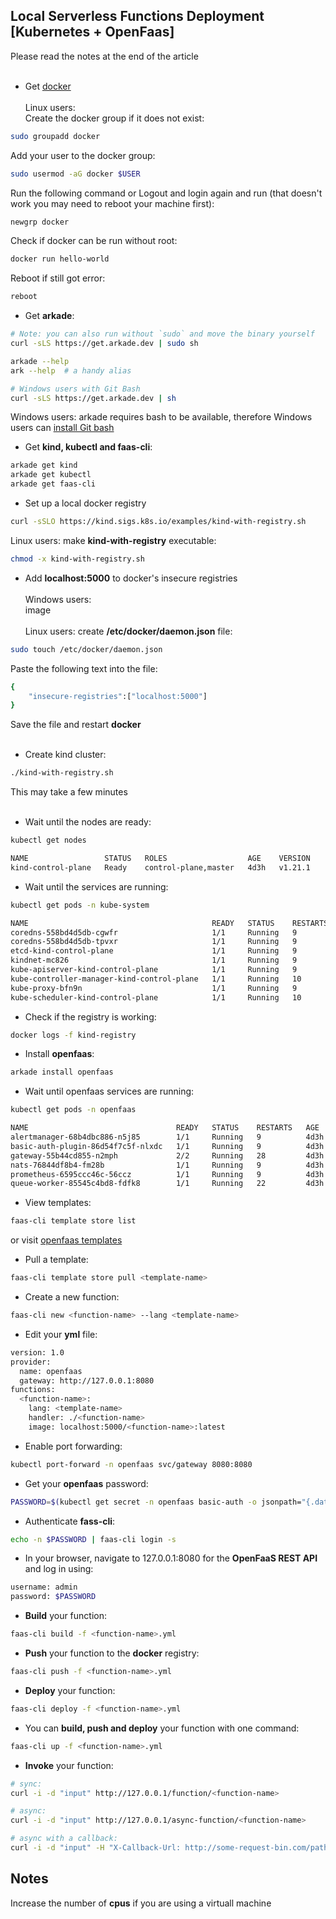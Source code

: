 ## Local Serverless Functions Deployment [Kubernetes + OpenFaas]
Please read the notes at the end of the article<br /><br />

* Get [docker](https://www.docker.com/)<br /><br />
Linux users:<br />
Create the docker group if it does not exist:
```sh
sudo groupadd docker
```
Add your user to the docker group:
```sh
sudo usermod -aG docker $USER
```
Run the following command or Logout and login again and run (that doesn't work you may need to reboot your machine first):
```sh
newgrp docker
```
Check if docker can be run without root:
```sh
docker run hello-world
```
Reboot if still got error:
```sh
reboot
```
* Get **arkade**:

```sh
# Note: you can also run without `sudo` and move the binary yourself
curl -sLS https://get.arkade.dev | sudo sh

arkade --help
ark --help  # a handy alias

# Windows users with Git Bash
curl -sLS https://get.arkade.dev | sh
```
Windows users: arkade requires bash to be available, therefore Windows users can [install Git bash](https://git-scm.com/downloads)

* Get **kind, kubectl and faas-cli**:
```sh
arkade get kind
arkade get kubectl
arkade get faas-cli
```
* Set up a local docker registry
```sh
curl -sSLO https://kind.sigs.k8s.io/examples/kind-with-registry.sh
```
Linux users: make **kind-with-registry** executable:
```sh
chmod -x kind-with-registry.sh
```
* Add **localhost:5000** to docker's insecure registries<br /><br />
Windows users:<br />
image<br /><br />
Linux users: create **/etc/docker/daemon.json** file:
```sh
sudo touch /etc/docker/daemon.json
```
Paste the following text into the file:
```sh
{
    "insecure-registries":["localhost:5000"]
}
```
Save the file and restart **docker**<br /><br />
* Create kind cluster:
```sh
./kind-with-registry.sh
```
This may take a few minutes<br /><br />
* Wait until the nodes are ready:
```sh
kubectl get nodes

NAME                 STATUS   ROLES                  AGE    VERSION
kind-control-plane   Ready    control-plane,master   4d3h   v1.21.1
```
* Wait until the services are running:
```sh
kubectl get pods -n kube-system

NAME                                         READY   STATUS    RESTARTS   AGE
coredns-558bd4d5db-cgwfr                     1/1     Running   9          4d3h
coredns-558bd4d5db-tpvxr                     1/1     Running   9          4d3h
etcd-kind-control-plane                      1/1     Running   9          4d3h
kindnet-mc826                                1/1     Running   9          4d3h
kube-apiserver-kind-control-plane            1/1     Running   9          4d3h
kube-controller-manager-kind-control-plane   1/1     Running   10         4d3h
kube-proxy-bfn9n                             1/1     Running   9          4d3h
kube-scheduler-kind-control-plane            1/1     Running   10         4d3h
```
* Check if the registry is working:
```sh
docker logs -f kind-registry
```
* Install **openfaas**:
```sh
arkade install openfaas
```
*  Wait until openfaas services are running:
```sh
kubectl get pods -n openfaas

NAME                                 READY   STATUS    RESTARTS   AGE
alertmanager-68b4dbc886-n5j85        1/1     Running   9          4d3h
basic-auth-plugin-86d54f7c5f-nlxdc   1/1     Running   9          4d3h
gateway-55b44cd855-n2mph             2/2     Running   28         4d3h
nats-76844df8b4-fm28b                1/1     Running   9          4d3h
prometheus-6595ccc46c-56ccz          1/1     Running   9          4d3h
queue-worker-85545c4bd8-fdfk8        1/1     Running   22         4d3h
```
* View templates:
```sh
faas-cli template store list
```
or visit [openfaas templates](https://github.com/openfaas/templates)
* Pull a template:
```sh
faas-cli template store pull <template-name>
```
* Create a new function:
```sh
faas-cli new <function-name> --lang <template-name>
```
* Edit your **yml** file:
```sh
version: 1.0
provider:
  name: openfaas
  gateway: http://127.0.0.1:8080
functions:
  <function-name>:
    lang: <template-name>
    handler: ./<function-name>
    image: localhost:5000/<function-name>:latest
```
* Enable port forwarding:
```sh
kubectl port-forward -n openfaas svc/gateway 8080:8080
```
* Get your **openfaas** password:
```sh
PASSWORD=$(kubectl get secret -n openfaas basic-auth -o jsonpath="{.data.basic-auth-password}" | base64 --decode; echo)
```
* Authenticate **fass-cli**:
```sh
echo -n $PASSWORD | faas-cli login -s
```
* In your browser, navigate to 127.0.0.1:8080 for the **OpenFaaS REST API** and log in using:
```sh
username: admin
password: $PASSWORD
```
* **Build** your function:
```sh
faas-cli build -f <function-name>.yml
```
* **Push** your function to the **docker** registry:
```sh
faas-cli push -f <function-name>.yml
```
* **Deploy** your function:
```sh
faas-cli deploy -f <function-name>.yml
```
* You can **build, push and deploy** your function with one command:
```sh
faas-cli up -f <function-name>.yml
```
* **Invoke** your function:<br />
```sh
# sync:
curl -i -d "input" http://127.0.0.1/function/<function-name>

# async:
curl -i -d "input" http://127.0.0.1/async-function/<function-name>

# async with a callback:
curl -i -d "input" -H "X-Callback-Url: http://some-request-bin.com/path" http://127.0.0.1/async-function/<function-name>
```

## Notes
Increase the number of **cpus** if you are using a virtuall machine

